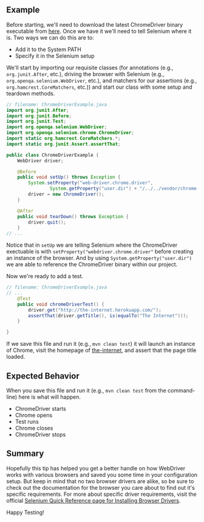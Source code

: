 ## Example

Before starting, we'll need to download the latest ChromeDriver binary executable from [here](http://chromedriver.storage.googleapis.com/index.html). Once we have it we'll need to tell Selenium where it is. Two ways we can do this are to:

+ Add it to the System PATH
+ Specify it in the Selenium setup

We'll start by importing our requisite classes (for annotations (e.g., `org.junit.After`, etc.), driving the browser with Selenium (e.g., `org.openqa.selenium.WebDriver`, etc.), and matchers for our assertions (e.g., `org.hamcrest.CoreMatchers`, etc.)) and start our class with some setup and teardown methods.

```java
// filename: ChromeDriverExample.java
import org.junit.After;
import org.junit.Before;
import org.junit.Test;
import org.openqa.selenium.WebDriver;
import org.openqa.selenium.chrome.ChromeDriver;
import static org.hamcrest.CoreMatchers.*;
import static org.junit.Assert.assertThat;

public class ChromeDriverExample {
    WebDriver driver;

    @Before
    public void setUp() throws Exception {
        System.setProperty("web-driver.chrome.driver",
                System.getProperty("user.dir") + "/../../vendor/chrome-driver-2.15/chromedriver_mac32");
        driver = new ChromeDriver();
    }

    @After
    public void tearDown() throws Exception {
        driver.quit();
    }
// ...
```

Notice that in `setUp` we are telling Selenium where the ChromeDriver exectuable is with `setProperty("webdriver.chrome.driver"` before creating an instance of the browser. And by using `System.getProperty("user.dir")` we are able to reference the ChromeDriver binary within our project.

Now we're ready to add a test.

```java
// filename: ChromeDriverExample.java
// ...
    @Test
    public void chromeDriverTest() {
        driver.get("http://the-internet.herokuapp.com/");
        assertThat(driver.getTitle(), is(equalTo("The Internet")));
    }

}
```

If we save this file and run it (e.g., `mvn clean test`) it will launch an instance of Chrome, visit the homepage of [the-internet](http://the-internet.herokuapp.com/), and assert that the page title loaded.

## Expected Behavior

When you save this file and run it (e.g., `mvn clean test` from the command-line) here is what will happen.

+ ChromeDriver starts
+ Chrome opens
+ Test runs
+ Chrome closes
+ ChromeDriver stops

## Summary

Hopefully this tip has helped you get a better handle on how WebDriver works with various browsers and saved you some time in your configuration setup. But keep in mind that no two browser drivers are alike, so be sure to check out the documentation for the browser you care about to find out it's specific requirements. For more about specific driver requirements, visit the official [Selenium Quick Reference page for Installing Browser Drivers](https://www.selenium.dev/documentation/webdriver/getting_started/install_drivers/#quick-reference).

Happy Testing!
